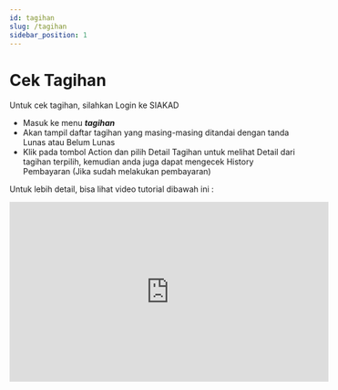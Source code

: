 ```yaml
---
id: tagihan
slug: /tagihan
sidebar_position: 1
---
```


# Cek Tagihan

Untuk cek tagihan, silahkan Login ke SIAKAD

- Masuk ke menu **_tagihan_**
- Akan tampil daftar tagihan yang masing-masing ditandai dengan tanda Lunas atau Belum Lunas
- Klik pada tombol Action dan pilih Detail Tagihan untuk melihat Detail dari tagihan terpilih, kemudian anda juga dapat mengecek History Pembayaran (Jika sudah melakukan pembayaran)

Untuk lebih detail, bisa lihat video tutorial dibawah ini :

<iframe width="560" height="315" src="https://www.youtube.com/embed/O7_6eaC-Eqs" title="YouTube video player" frameborder="0" allow="accelerometer; autoplay; clipboard-write; encrypted-media; gyroscope; picture-in-picture" allowfullscreen></iframe>
